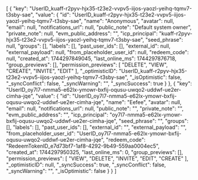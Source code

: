 [
{
"key": "UserID_kuaff-r2pyv-hjx35-t23e2-vvpv5-iijos-yaozl-yeihq-tqmv7-t3sby-sae",
"value": {
"id": "UserID_kuaff-r2pyv-hjx35-t23e2-vvpv5-iijos-yaozl-yeihq-tqmv7-t3sby-sae",
"name": "Anonymous",
"avatar": null,
"email": null,
"notifications_url": null,
"public_note": "Default system owner",
"private_note": null,
"evm_public_address": "",
"icp_principal": "kuaff-r2pyv-hjx35-t23e2-vvpv5-iijos-yaozl-yeihq-tqmv7-t3sby-sae",
"seed_phrase": null,
"groups": [],
"labels": [],
"past_user_ids": [],
"external_id": null,
"external_payload": null,
"from_placeholder_user_id": null,
"redeem_code": null,
"created_at": 1744297849045,
"last_online_ms": 1744297876718,
"group_previews": [],
"permission_previews": [
"DELETE",
"VIEW",
"CREATE",
"INVITE",
"EDIT"
],
"\_optimisticID": "UserID_kuaff-r2pyv-hjx35-t23e2-vvpv5-iijos-yaozl-yeihq-tqmv7-t3sby-sae",
"\_isOptimistic": false,
"\_syncConflict": false,
"\_syncWarning": "",
"\_syncSuccess": true
}
},
{
"key": "UserID_oy7l7-nmma5-e62lx-ymowr-bxfij-oqusu-uwqo2-uddwf-ue2er-cimha-jqe",
"value": {
"id": "UserID_oy7l7-nmma5-e62lx-ymowr-bxfij-oqusu-uwqo2-uddwf-ue2er-cimha-jqe",
"name": "Eefee",
"avatar": null,
"email": null,
"notifications_url": null,
"public_note": "",
"private_note": "",
"evm_public_address": "",
"icp_principal": "oy7l7-nmma5-e62lx-ymowr-bxfij-oqusu-uwqo2-uddwf-ue2er-cimha-jqe",
"seed_phrase": "",
"groups": [],
"labels": [],
"past_user_ids": [],
"external_id": "",
"external_payload": "",
"from_placeholder_user_id": "UserID_oy7l7-nmma5-e62lx-ymowr-bxfij-oqusu-uwqo2-uddwf-ue2er-cimha-jqe",
"redeem_code": "RedeemTokenID_e7d73bf7-1af8-4292-9b49-559aa0004ec5",
"created_at": 1744297950325,
"last_online_ms": 0,
"group_previews": [],
"permission_previews": [
"VIEW",
"DELETE",
"INVITE",
"EDIT",
"CREATE"
],
"\_optimisticID": null,
"\_syncSuccess": true,
"\_syncConflict": false,
"\_syncWarning": "",
"\_isOptimistic": false
}
}
]
